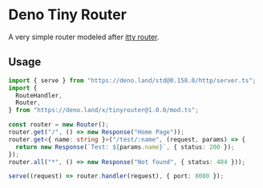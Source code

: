 # Deno Tiny Router

A very simple router modeled after [itty router](https://github.com/kwhitley/itty-router).

## Usage

```ts
import { serve } from "https://deno.land/std@0.158.0/http/server.ts";
import {
  RouteHandler,
  Router,
} from "https://deno.land/x/tinyrouter@1.0.0/mod.ts";

const router = new Router();
router.get("/", () => new Response("Home Page"));
router.get<{ name: string }>("/test/:name", (request, params) => {
  return new Response(`Test: ${params.name}`, { status: 200 });
});
router.all("*", () => new Response("Not found", { status: 404 }));

serve((request) => router.handler(request), { port: 8080 });
```
